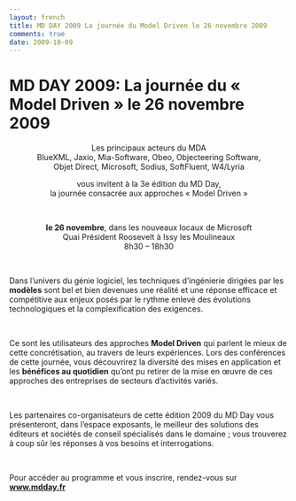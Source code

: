 ```yaml
---
layout: french
title: MD DAY 2009 La journée du Model Driven le 26 novembre 2009 
comments: true
date: 2009-10-09
---
```

# MD DAY 2009: La journée du « Model Driven »  le 26 novembre 2009

<div align="center">
<p>Les principaux acteurs du MDA<br/>
BlueXML, Jaxio, Mia-Software, Obeo, Objecteering Software,<br/>
Objet Direct, Microsoft, Sodius, SoftFluent, W4/Lyria</p>

vous invitent à la 3e édition du MD Day,<br/>
   la journée consacrée aux approches « Model Driven »</p>
<br/>
<p><b>le 26 novembre</b>, dans les nouveaux locaux de Microsoft<br/>
Quai Président Roosevelt à Issy les Moulineaux<br/>
8h30 – 18h30</p>
</div>
<br/>
<p>Dans l’univers du génie logiciel, les techniques d’ingénierie dirigées par les <strong>modèles</strong> sont bel et bien devenues une réalité et une réponse efficace et compétitive aux enjeux posés par le rythme enlevé des évolutions technologiques et la complexification des exigences.</p>
<br/>
<p> Ce sont les utilisateurs des approches <strong>Model Driven</strong> qui parlent le mieux de cette concrétisation, au travers de leurs expériences. Lors des conférences de cette journée, vous découvrirez la diversité des mises en application et les <strong>bénéfices au quotidien</strong> qu’ont pu retirer de la mise en œuvre de ces approches des entreprises de secteurs d’activités variés.</p>
<br/>
<p>Les partenaires co-organisateurs de cette édition 2009 du MD Day vous présenteront, dans l’espace exposants, le meilleur des solutions des éditeurs et sociétés de conseil spécialisés dans le domaine ; vous trouverez à coup sûr les réponses à vos besoins et interrogations.<br/>
</p>
<br/>  
<p>Pour accéder au programme et vous inscrire, rendez-vous sur <strong><a href="http://www.mdday.fr" >www.mdday.fr</a></strong></p>
